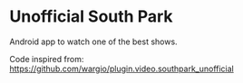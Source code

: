 # Unofficial South Park

Android app to watch one of the best shows.

Code inspired from: https://github.com/wargio/plugin.video.southpark_unofficial

